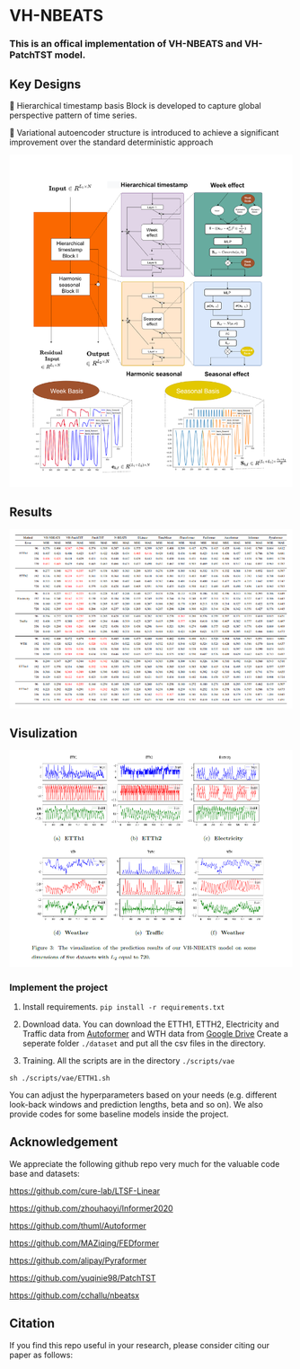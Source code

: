 # VH-NBEATS
### This is an offical implementation of VH-NBEATS and VH-PatchTST model. 
## Key Designs

:star2: Hierarchical timestamp basis Block is developed to capture global perspective pattern of time series.

:star2: Variational autoencoder structure is introduced to achieve a significant improvement over the standard deterministic approach

![alt text](https://github.com/runze1223/VH-NBEATS/blob/main/pic/VH-NBEATS.png)

## Results


![alt text](https://github.com/runze1223/VH-NBEATS/blob/main/pic/Experiment_results.png)

## Visulization 

![alt text](https://github.com/runze1223/VH-NBEATS/blob/main/pic/Visulization.png)


### Implement the project

1. Install requirements. ```pip install -r requirements.txt```

2. Download data. You can download the ETTH1, ETTH2, Electricity and Traffic data from [Autoformer](https://drive.google.com/drive/folders/1ZOYpTUa82_jCcxIdTmyr0LXQfvaM9vIy) and WTH data from [Google Drive](https://drive.google.com/drive/folders/1ohGYWWohJlOlb2gsGTeEq3Wii2egnEPR?usp=sharing) Create a seperate folder ```./dataset``` and put all the csv files in the directory.

3. Training. All the scripts are in the directory ```./scripts/vae```
```
sh ./scripts/vae/ETTH1.sh
```
You can adjust the hyperparameters based on your needs (e.g. different look-back windows and prediction lengths, beta and so on). We also provide codes for some baseline models inside the project.


## Acknowledgement

We appreciate the following github repo very much for the valuable code base and datasets:

https://github.com/cure-lab/LTSF-Linear

https://github.com/zhouhaoyi/Informer2020

https://github.com/thuml/Autoformer

https://github.com/MAZiqing/FEDformer

https://github.com/alipay/Pyraformer

https://github.com/yuqinie98/PatchTST

https://github.com/cchallu/nbeatsx


## Citation

If you find this repo useful in your research, please consider citing our paper as follows:

```

```

